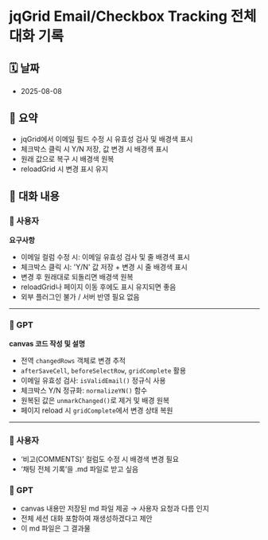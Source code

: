 # jqGrid Email/Checkbox Tracking 전체 대화 기록

## 🗓️ 날짜
- 2025-08-08

## 🧾 요약
- jqGrid에서 이메일 필드 수정 시 유효성 검사 및 배경색 표시
- 체크박스 클릭 시 Y/N 저장, 값 변경 시 배경색 표시
- 원래 값으로 복구 시 배경색 원복
- reloadGrid 시 변경 표시 유지

## 💬 대화 내용

### 🙋 사용자
**요구사항**
- 이메일 컬럼 수정 시: 이메일 유효성 검사 및 줄 배경색 표시
- 체크박스 클릭 시: 'Y/N' 값 저장 + 변경 시 줄 배경색 표시
- 변경 후 원래대로 되돌리면 배경색 원복
- reloadGrid나 페이지 이동 후에도 표시 유지되면 좋음
- 외부 플러그인 불가 / 서버 반영 필요 없음

---

### 🤖 GPT
**canvas 코드 작성 및 설명**
- 전역 `changedRows` 객체로 변경 추적
- `afterSaveCell`, `beforeSelectRow`, `gridComplete` 활용
- 이메일 유효성 검사: `isValidEmail()` 정규식 사용
- 체크박스 Y/N 정규화: `normalizeYN()` 함수
- 원복된 값은 `unmarkChanged()`로 제거 및 배경 원복
- 페이지 reload 시 `gridComplete`에서 변경 상태 복원

---

### 🙋 사용자
- ‘비고(COMMENTS)’ 컬럼도 수정 시 배경색 변경 필요
- ‘채팅 전체 기록’을 .md 파일로 받고 싶음

### 🤖 GPT
- canvas 내용만 저장된 md 파일 제공 → 사용자 요청과 다름 인지
- 전체 세션 대화 포함하여 재생성하겠다고 제안
- 이 md 파일은 그 결과물